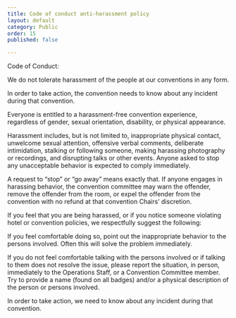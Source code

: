 ```yaml
---
title: Code of conduct anti-harassment policy
layout: default
category: Public
order: 15
published: false

---
```

Code of Conduct: 

We do not tolerate harassment of the people at our conventions in any form. 

In order to take action, the convention needs to know about any incident during that convention. 

Everyone is entitled to a harassment-free convention experience, regardless of gender, sexual orientation, disability, or physical appearance. 

Harassment includes, but is not limited to, inappropriate physical contact, unwelcome sexual attention, offensive verbal comments, deliberate intimidation, stalking or following someone, making harassing photography or recordings, and disrupting talks or other events. Anyone asked to stop any unacceptable behavior is expected to comply immediately. 

A request to “stop” or “go away” means exactly that. If anyone engages in harassing behavior, the convention committee may warn the offender, remove the offender from the room, or expel the offender from the convention with no refund at that convention Chairs’ discretion.

 If you feel that you are being harassed, or if you notice someone violating hotel or convention policies, we respectfully suggest the following: 

If you feel comfortable doing so, point out the inappropriate behavior to the persons involved. Often this will solve the problem immediately. 

If you do not feel comfortable talking with the persons involved or if talking to them does not resolve the issue, please report the situation, in person, immediately to the Operations Staff, or a Convention Committee member. Try to provide a name (found on all badges) and/or a physical description of the person or persons involved. 

In order to take action, we need to know about any incident during that convention.